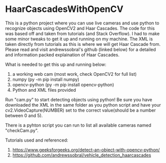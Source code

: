 # HaarCascadesWithOpenCV
This is a python project where you can use live cameras and use python to recognize objects using OpenCV2 and Haar Cascades. The code for this was based off and taken from tutorials (and Stack Overflow). I had to make some minor tweaks to get it up and running on my machine. The XML is taken directly from tutorials as this is where we will get Haar Cascade from. Please read and visit andrewssobral's github (linked below) for a detailed and information packed explaination of Haar Cascades.

What is needed to get this up and running below:
1. a working web cam (most work, check OpenCV2 for full list)
2. numpy (py -m pip install numpy)
3. opencv-python (py -m pip install opencv-python)
4. Python and XML files provided

Run "cam.py" to start detecting objects using python! Be sure you have downloaded the XML in the same folder as you python script and have your cv2.VideoCapture(NUMBER) set to the correct value(should be a number between 0 and 5).

There is a pyhton script you can run to list all available cameras named "checkCam.py".

Tutorials used and referenced:
1. https://www.geeksforgeeks.org/detect-an-object-with-opencv-python/
2. https://github.com/andrewssobral/vehicle_detection_haarcascades
